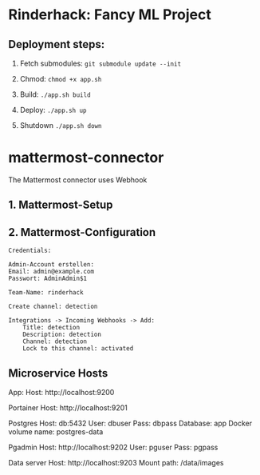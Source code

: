 # Rinderhack: Fancy ML Project

## Deployment steps: 

1. Fetch submodules: `git submodule update --init`

2. Chmod: `chmod +x app.sh`

2. Build: `./app.sh build`

3. Deploy: `./app.sh up`

4. Shutdown `./app.sh down`


# mattermost-connector

The Mattermost connector uses Webhook

## 1. Mattermost-Setup 

## 2. Mattermost-Configuration

    Credentials: 

    Admin-Account erstellen: 
    Email: admin@example.com
    Passwort: AdminAdmin$1
    
    Team-Name: rinderhack
    
    Create channel: detection
    
    Integrations -> Incoming Webhooks -> Add:
        Title: detection
        Description: detection
        Channel: detection
        Lock to this channel: activated

## Microservice Hosts 

App:
    Host: http://localhost:9200

Portainer
    Host: http://localhost:9201

Postgres
    Host: db:5432
    User: dbuser
    Pass: dbpass
    Database: app
    Docker volume name: postgres-data

Pgadmin
    Host: http://localhost:9202
    User: pguser
    Pass: pgpass

Data server
    Host: http://localhost:9203
    Mount path: /data/images